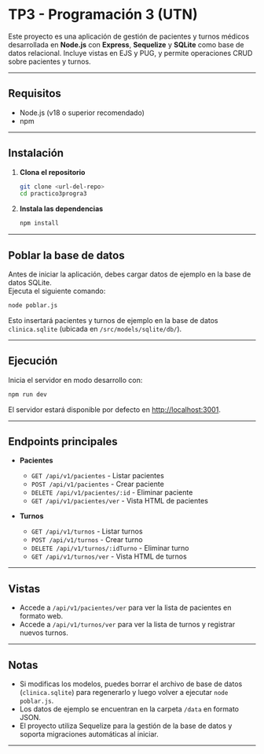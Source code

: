 # TP3 - Programación 3 (UTN)

Este proyecto es una aplicación de gestión de pacientes y turnos médicos desarrollada en **Node.js** con **Express**, **Sequelize** y **SQLite** como base de datos relacional. Incluye vistas en EJS y PUG, y permite operaciones CRUD sobre pacientes y turnos.

---

## Requisitos

- Node.js (v18 o superior recomendado)
- npm

---

## Instalación

1. **Clona el repositorio**  

   ```bash
   git clone <url-del-repo>
   cd practico3progra3
   ```

2. **Instala las dependencias**  

   ```bash
   npm install
   ```

---

## Poblar la base de datos

Antes de iniciar la aplicación, debes cargar datos de ejemplo en la base de datos SQLite.  
Ejecuta el siguiente comando:

```bash
node poblar.js
```

Esto insertará pacientes y turnos de ejemplo en la base de datos `clinica.sqlite` (ubicada en `/src/models/sqlite/db/`).

---

## Ejecución

Inicia el servidor en modo desarrollo con:

```bash
npm run dev
```

El servidor estará disponible por defecto en [http://localhost:3001](http://localhost:3001).

---

## Endpoints principales

- **Pacientes**
  - `GET /api/v1/pacientes` - Listar pacientes
  - `POST /api/v1/pacientes` - Crear paciente
  - `DELETE /api/v1/pacientes/:id` - Eliminar paciente
  - `GET /api/v1/pacientes/ver` - Vista HTML de pacientes

- **Turnos**
  - `GET /api/v1/turnos` - Listar turnos
  - `POST /api/v1/turnos` - Crear turno
  - `DELETE /api/v1/turnos/:idTurno` - Eliminar turno
  - `GET /api/v1/turnos/ver` - Vista HTML de turnos

---

## Vistas

- Accede a `/api/v1/pacientes/ver` para ver la lista de pacientes en formato web.
- Accede a `/api/v1/turnos/ver` para ver la lista de turnos y registrar nuevos turnos.

---

## Notas

- Si modificas los modelos, puedes borrar el archivo de base de datos (`clinica.sqlite`) para regenerarlo y luego volver a ejecutar `node poblar.js`.
- Los datos de ejemplo se encuentran en la carpeta `/data` en formato JSON.
- El proyecto utiliza Sequelize para la gestión de la base de datos y soporta migraciones automáticas al iniciar.

---